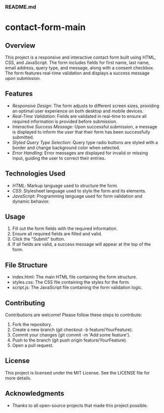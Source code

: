 ### README.md

# contact-form-main

## Overview
This project is a responsive and interactive contact form built using HTML, CSS, and JavaScript. The form includes fields for first name, last name, email address, query type, and message, along with a consent checkbox. The form features real-time validation and displays a success message upon submission.

## Features
- *Responsive Design*: The form adjusts to different screen sizes, providing an optimal user experience on both desktop and mobile devices.
- *Real-Time Validation*: Fields are validated in real-time to ensure all required information is provided before submission.
- *Interactive Success Message*: Upon successful submission, a message is displayed to inform the user that their form has been successfully submitted.
- *Styled Query Type Selection*: Query type radio buttons are styled with a border and change background color when selected.
- *Error Handling*: Error messages are displayed for invalid or missing input, guiding the user to correct their entries.

## Technologies Used
- *HTML*: Markup language used to structure the form.
- *CSS*: Stylesheet language used to style the form and its elements.
- *JavaScript*: Programming language used for form validation and dynamic behavior.

## Usage
1. Fill out the form fields with the required information.
2. Ensure all required fields are filled and valid.
3. Click the "Submit" button.
4. If all fields are valid, a success message will appear at the top of the form.

## File Structure
- index.html: The main HTML file containing the form structure.
- styles.css: The CSS file containing the styles for the form.
- script.js: The JavaScript file containing the form validation logic.

## Contributing
Contributions are welcome! Please follow these steps to contribute:
1. Fork the repository.
2. Create a new branch (git checkout -b feature/YourFeature).
3. Commit your changes (git commit -m 'Add some feature').
4. Push to the branch (git push origin feature/YourFeature).
5. Open a pull request.

## License
This project is licensed under the MIT License. See the LICENSE file for more details.

## Acknowledgments
- Thanks to all open-source projects that made this project possible.
